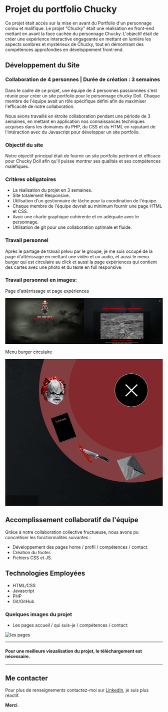 # Projet du portfolio Chucky

Ce projet était accés sur la mise en avant du Portfolio d'un personnage connu et malifique. Le projet "Chucky" était une réalisation en front-end mettant en avant la face cachée du personnage Chucky. L'objectif était de créer une expérience interactive engageante en mettant en lumière les aspects sombres et mystérieux de Chucky, tout en démontrant des compétences approfondies en développement front-end.

## Développement du Site

### Collaboration de 4 personnes | Durée de création : 3 semaines

Dans le cadre de ce projet, une équipe de 4 personnes passionnées s'est réunie pour créer un site portfolio pour le personnage chucky Doll. Chaque membre de l'équipe avait un rôle spécifique défini afin de maximiser l'efficacité de notre collaboration.

Nous avons travaillé en étroite collaboration pendant une période de 3 semaines, en mettant en application nos connaissances techniques acquises dans les domaines du PHP, du CSS et du HTML en rajoutant de l'intéraction avec du Javascript pour développer un site portfolio.

### Objectif du site

Notre objectif principal était de fournir un site portfolio pertinent et efficace pour Chucky Doll afin qu'il puisse montrer ses qualités et ses compétences maléfiques.

### Critères obligatoires

- La réalisation du projet en 3 semaines.
- Site totalement Responsive.
- Utilisation d'un gestionnaire de tâche pour la coordination de l'équipe.
- Chaque membre de l'équipe devrait au minimum fournir une page HTML et CSS.
- Avoir une charte graphique cohérente et en adéquate avec le personnage.
- Utilisation de git pour une collaboration optimale et fluide. 

### Travail personnel

Après le partage de travail prévu par le groupe, je me suis occupé de la page d'attérissage en mettant une vidéo et un audio, et aussi le menu burger qui est circulaire au click et aussi la page expériences qui contient des cartes avec une photo et du texte en full responsive.

### Travail personnel en images:

Page d'attérrissage et page expériences 

![Page d'attérrissage et page expériences](assets/img/pages-perso.png)

Menu burger circulaire

![Menu burger](assets/img/menu-burger.png)

## Accomplissement collaboratif de l'équipe

Grâce à notre collaboration collective fructueuse, nous avons pu concrétiser les fonctionnalités suivantes :

- Développement des pages home / profil / compétences / contact.
- Création du footer.
- Fichiers CSS et JS.

## Technologies Employées

- HTML/CSS
- Javascript
- PHP
- Git/GitHub

### Quelques images du projet

- Les pages accueil / qui suis-je / compétences / contact:

![les pages](assets/img/pages-chucky.png)

___

#### Pour une meilleure visualisation du projet, le téléchargement est nécessaire.

___

## Me contacter

Pour plus de renseignements contactez-moi sur [LinkedIn](https://www.linkedin.com/in/fouadtebi/), je suis plus réactif.

**Merci**.

